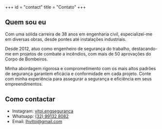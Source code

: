 +++
id = "contact"
title = "Contato"
+++

## Quem sou eu

Com uma sólida carreira de 38 anos em engenharia civil, especializei-me em diversas obras, desde pontes até instalações industriais.

Desde 2012, atuo como engenheiro de segurança do trabalho, destacando-me em projetos de combate a incêndios, com mais de 50 aprovações do Corpo de Bombeiros.

Minha abordagem rigorosa e comprometimento com os mais altos padrões de segurança garantem eficácia e conformidade em cada projeto. Conte com minha experiência para assegurar a segurança e eficiência em seus empreendimentos.

## Como contactar

- Instagram: [vitoi.engseguranca](https://www.instagram.com/vitoi.engseguranca/)
- Whatsapp: [(32) 99132 8082](https://wa.me//5532991328082?text=Gostaria%20%C2%A0de%20saber%20mais%20sobre%20os%20servi%C3%A7os%20de%20projeto%20de%20combate%20a%20inc%C3%AAndio)
- Email: [lhvitoi@gmail.com](mailto:lhvitoi@gmail.com)
